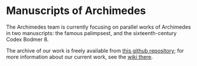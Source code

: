 
# Manuscripts of Archimedes #

The Archimedes team is currently focusing on parallel works of Archimedes in two manuscripts: the famous palimpsest, and the sixteenth-century Codex Bodmer 8.

The archive of our work is freely available from [this github repository][1]; for more information about our current work, see the [wiki there][2].



[1]: https://github.com/neelsmith/archimedes-hc

[2]: https://github.com/neelsmith/archimedes-hc/wiki